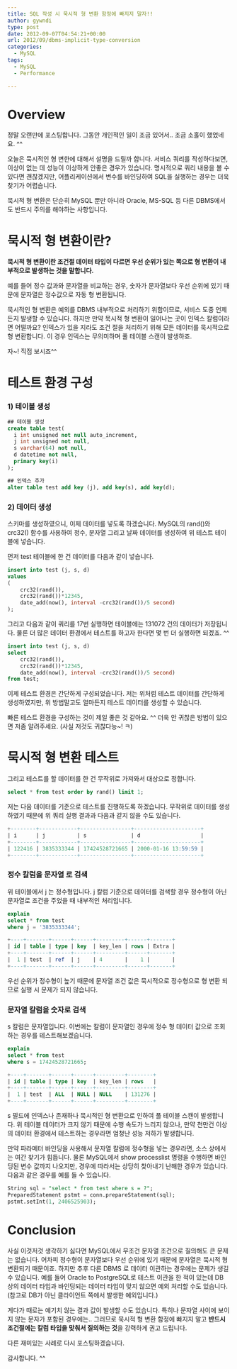 ```yaml
---
title: SQL 작성 시 묵시적 형 변환 함정에 빠지지 말자!!
author: gywndi
type: post
date: 2012-09-07T04:54:21+00:00
url: 2012/09/dbms-implicit-type-conversion
categories:
  - MySQL
tags:
  - MySQL
  - Performance

---
```

# Overview

정말 오랜만에 포스팅합니다. 그동안 개인적인 일이 조금 있어서.. 조금 소홀이 했었네요. ^^

오늘은 묵시적인 형 변한에 대해서 설명을 드릴까 합니다. 서비스 쿼리를 작성하다보면, 이상이 없는 데 성능이 이상하게 안좋은 경우가 있습니다. 명시적으로 쿼리 내용을 볼 수 있다면 괜찮겠지만, 어플리케이션에서 변수를 바인딩하여 SQL을 실행하는 경우는 더욱 찾기가 어렵습니다.

묵시적 형 변환은 단순히 MySQL 뿐만 아니라 Oracle, MS-SQL 등 다른 DBMS에서도 반드시 주의를 해야하는 사항입니다.

# 묵시적 형 변환이란?

**묵시적 형 변환이란 조건절 데이터 타입이 다르면 우선 순위가 있는 쪽으로 형 변환이 내부적으로 발생하는 것을 말합니다.**

예를 들어 정수 값과와 문자열을 비교하는 경우, 숫자가 문자열보다 우선 순위에 있기 때문에 문자열은 정수값으로 자동 형 변환됩니다.

묵시적인 형 변환은 예외를 DBMS 내부적으로 처리하기 위함이므로, 서비스 도중 언제든지 발생할 수 있습니다. 하지만 만약 묵시적 형 변환이 일어나는 곳이 인덱스 칼럼이라면 어떨까요?  인덱스가 있을 지라도 조건 절을 처리하기 위해 모든 데이터를 묵시적으로 형 변환합니다. 이 경우 인덱스는 무의미하며 풀 테이블 스캔이 발생하죠.

자~! 직접 보시죠^^

# 테스트 환경 구성

### 1) 테이블 생성

```sql
## 테이블 생성
create table test(
  i int unsigned not null auto_increment,
  j int unsigned not null,
  s varchar(64) not null,
  d datetime not null,
  primary key(i)
);

## 인덱스 추가
alter table test add key (j), add key(s), add key(d);
```

### 2) 데이터 생성

스키마를 생성하였으니, 이제 데이터를 넣도록 하겠습니다. MySQL의 rand()와 crc32() 함수를 사용하여 정수, 문자열 그리고 날짜 데이터를 생성하여 위 테스트 테이블에 넣습니다.

먼저 test 테이블에 한 건 데이터를 다음과 같이 넣습니다.

```sql
insert into test (j, s, d)
values
(
    crc32(rand()),
    crc32(rand())*12345,
    date_add(now(), interval -crc32(rand())/5 second)
);
```

그리고 다음과 같이 쿼리를 17번 실행하면 테이블에는 131072 건의 데이터가 저장됩니다. 물론 더 많은 데이터 환경에서 테스트를 하고자 한다면 몇 번 더 실행하면 되겠죠. ^^

```sql
insert into test (j, s, d)
select
    crc32(rand()),
    crc32(rand())*12345,
    date_add(now(), interval -crc32(rand())/5 second)
from test;
```

이제 테스트 환경은 간단하게 구성되었습니다. 저는 위처럼 테스트 데이터를 간단하게 생성하였지만, 위 방법말고도 얼마든지 테스트 데이터를 생성할 수 있습니다.

빠른 테스트 환경을 구성하는 것이 제일 좋은 것 같아요. ^^ 더욱 안 귀찮은 방법이 있으면 저좀 알려주세요. (사실 저것도 귀찮다능~! ㅋ)

# 묵시적 형 변환 테스트

그리고 테스트를 할 데이터를 한 건 무작위로 가져와서 대상으로 정합니다.

```sql
select * from test order by rand() limit 1;
```

저는 다음 데이터를 기준으로 테스트를 진행하도록 하겠습니다. 무작위로 데이터를 생성하였기 때문에 위 쿼리 실행 결과과 다음과 같지 않을 수도 있습니다.

```sql
+--------+------------+----------------+---------------------+
| i      | j          | s              | d                   |
+--------+------------+----------------+---------------------+
| 122416 | 3835333344 | 17424528721665 | 2000-01-16 13:59:59 |
+--------+------------+----------------+---------------------+
```

### 정수 칼럼을 문자열 로 검색

위 테이블에서 j 는 정수형입니다. j 칼럼 기준으로 데이터를 검색할 경우 정수형이 아닌 문자열로 조건을 주었을 때 내부적인 처리입니다.

```sql
explain
select * from test
where j = '3835333344';

+----+-------+------+------+---------+------+-------+
| id | table | type | key  | key_len | rows | Extra |
+----+-------+------+------+---------+------+-------+
|  1 | test  | ref  | j    | 4       |    1 |       |
+----+-------+------+------+---------+------+-------+
```

우선 순위가 정수형이 높기 때문에 문자열 조건 값은 묵시적으로 정수형으로 형 변환 되므로 실행 시 문제가 되지 않습니다.

### 문자열 칼럼을 숫자로 검색

s 칼럼은 문자열입니다. 이번에는 칼럼이 문자열인 경우에 정수 형 데이터 값으로 조회하는 경우를 테스트해보겠습니다.

```sql
explain
select * from test
where s = 17424528721665;

+----+-------+------+------+---------+--------+
| id | table | type | key  | key_len | rows   |
+----+-------+------+------+---------+--------+
|  1 | test  | ALL  | NULL | NULL    | 131276 |
+----+-------+------+------+---------+--------+
```

s 필드에 인덱스나 존재하나 묵시적인 형 변환으로 인하여 풀 테이블 스캔이 발생합니다. 위 테이블 데이터가 크지 않기 때문에 수행 속도가 느리지 않으나, 만약 천만건 이상의 데이터 환경에서 테스트하는 경우라면 엄청난 성능 저하가 발생합니다.

만약 파라메터 바인딩을 사용해서 문자열 칼럼에 정수형을 넣는 경우라면, 소스 상에서는 여간 찾기가 힘듭니다. 물론 MySQL에서 show processlist 명령을 수행하면 바인딩된 변수 값까지 나오지만, 경우에 따라서는 상당히 찾아내기 난해한 경우가 있습니다. 다음과 같은 경우를 예를 들 수 있습니다.

```sql
String sql = "select * from test where s = ?";
PreparedStatement pstmt = conn.prepareStatement(sql);
pstmt.setInt(1, 2406525903);
```

# Conclusion

사실 이것저것 생각하기 싫다면 MySQL에서 무조건 문자열 조건으로 질의해도 큰 문제는 없습니다. 어차피 정수형이 문자열보다 우선 순위에 있기 때문에 문자열은 묵시적 형변환되기 때문이죠. 하지만 추후 다른 DBMS 로 데이터 이관하는 경우에는 문제가 생길 수 있습니다. 예를 들어 Oracle to PostgreSQL로 테스트 이관을 한 적이 있는데 DB 상의 데이터 타입과 바인딩되는 데이터 타입이 맞지 않으면 예외 처리할 수도 있습니다. (참고로 DB가 아닌 클라이언트 쪽에서 발생한 예외입니다.)

게다가 때로는 예기치 않는 결과 값이 발생할 수도 있습니다. 특히나 문자열 사이에 보이지 않는 문자가 포함된 경우에는.. 그러므로 묵시적 형 변환 함정에 빠지지 말고 **반드시 조건절에는 칼럼 타입을 맞춰서 질의하는 것**을 강력하게 권고 드립니다.

다른 재미있는 사례로 다시 포스팅하겠습니다.

감사합니다. ^^

&nbsp;